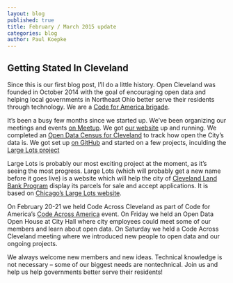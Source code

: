```yaml
---
layout: blog
published: true
title: February / March 2015 update
categories: blog
author: Paul Koepke
---
```


## Getting Stated In Cleveland

Since this is our first blog post, I’ll do a little history. Open Cleveland was founded in October 2014 with the goal of encouraging open data and helping local governments in Northeast Ohio better serve their residents through technology. We are a [Code for America brigade](http://www.codeforamerica.org).

It’s been a busy few months since we started up. We’ve been organizing our meetings and events [on Meetup](http://www.meetup.com/open-cleveland). We got [our website](http://www.opencleveland.org) up and running. We completed an [Open Data Census for Cleveland](http://www.opencleveland.org/opendatacensus) to track how open the City’s data is. We got set up [on GitHub](https://github.com/opencleveland) and started on a few projects, inculding the [Large Lots project](https://github.com/opencleveland/large-lots)

Large Lots is probably our most exciting project at the moment, as it’s seeing the most progress. Large Lots (which will probably get a new name before it goes live) is a website which will help the city of [Cleveland Land Bank Program](http://www.city.cleveland.oh.us/CityofCleveland/Home/Government/CityAgencies/CommunityDevelopment/LandBank) display its parcels for sale and accept applications. It is based on [Chicago’s Large Lots website](http://largelots.org).

On February 20-21 we held Code Across Cleveland as part of Code for America’s [Code Across America](http://www.codeforamerica.org/events/codeacross-2015/) event. On Friday we held an Open Data Open House at City Hall where city employees could meet some of our members and learn about open data. On Saturday we held a Code Across Cleveland meeting where we introduced new people to open data and our ongoing projects.

We always welcome new members and new ideas. Technical knowledge is not necessary – some of our biggest needs are nontechnical. Join us and help us help governments better serve their residents!
